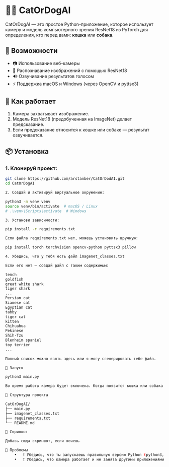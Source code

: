 # 🐶🐱 CatOrDogAI

CatOrDogAI — это простое Python-приложение, которое использует камеру и модель компьютерного зрения ResNet18 из PyTorch для определения, кто перед вами: **кошка** или **собака**.

## 🚀 Возможности

- 📷 Использование веб-камеры
- 🧠 Распознавание изображений с помощью ResNet18
- 🔊 Озвучивание результатов голосом
- ⚡ Поддержка macOS и Windows (через OpenCV и pyttsx3)

## 🧠 Как работает

1. Камера захватывает изображение.
2. Модель ResNet18 (предобученная на ImageNet) делает предсказание.
3. Если предсказание относится к кошке или собаке — результат озвучивается.

## 📦 Установка

### 1. Клонируй проект:

```bash
git clone https://github.com/arstanber/CatOrDodAI.git
cd CatOrDogAI

2. Создай и активируй виртуальное окружение:

python3 -m venv venv
source venv/bin/activate  # macOS / Linux
# .\venv\Scripts\activate  # Windows

3. Установи зависимости:

pip install -r requirements.txt

Если файла requirements.txt нет, можешь установить вручную:

pip install torch torchvision opencv-python pyttsx3 pillow

4. Убедись, что у тебя есть файл imagenet_classes.txt

Если его нет — создай файл с таким содержимым:

tench
goldfish
great white shark
tiger shark
...
Persian cat
Siamese cat
Egyptian cat
tabby
tiger cat
kitten
Chihuahua
Pekinese
Shih-Tzu
Blenheim spaniel
toy terrier
...

Полный список можно взять здесь или я могу сгенерировать тебе файл.

🏁 Запуск

python3 main.py

Во время работы камера будет включена. Когда появится кошка или собака — модель скажет результат голосом. Для выхода нажми клавишу q.

📁 Структура проекта

CatOrDogAI/
├── main.py
├── imagenet_classes.txt
├── requirements.txt
└── README.md

📸 Скриншот

Добавь сюда скриншот, если хочешь

🔧 Проблемы
	•	❗ Убедись, что ты запускаешь правильную версию Python (python3, а не python)
	•	❗ Убедись, что камера работает и не занята другими приложениями
